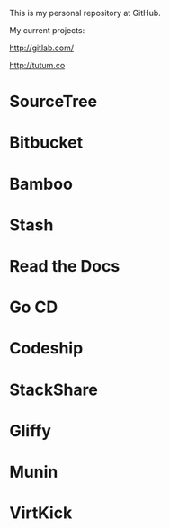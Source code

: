 This is my personal repository at GitHub.

My current projects:

http://gitlab.com/

http://tutum.co

SourceTree
==========

Bitbucket
=========

Bamboo
======

Stash
=====

Read the Docs
=============

Go CD
=====

Codeship
========

StackShare
==========

Gliffy
======

Munin
=====

VirtKick
========
